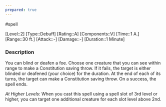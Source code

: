 ```yaml
---
prepared: true
---
```

#spell

[Level::2]
[Type::Debuff]
[Rating::A]
[Components::V]
[Time::1 A.]
[Range::30 ft.]
[Attack::\-]
[Damage::\-]
[Duration::1 Minute]
### Description

You can blind or deafen a foe. Choose one creature that you can see within range to make a Constitution saving throw. If it fails, the target is either blinded or deafened (your choice) for the duration. At the end of each of its turns, the target can make a Constitution saving throw. On a success, the spell ends.

*At Higher Levels*: When you cast this spell using a spell slot of 3rd level or higher, you can target one additional creature for each slot level above 2nd. 